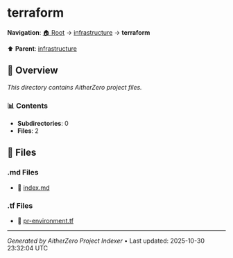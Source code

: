 # terraform

**Navigation**: [🏠 Root](../../index.md) → [infrastructure](../index.md) → **terraform**

⬆️ **Parent**: [infrastructure](../index.md)

## 📖 Overview

*This directory contains AitherZero project files.*

### 📊 Contents

- **Subdirectories**: 0
- **Files**: 2

## 📄 Files

### .md Files

- 📝 [index.md](./index.md)

### .tf Files

- 📄 [pr-environment.tf](./pr-environment.tf)

---

*Generated by AitherZero Project Indexer* • Last updated: 2025-10-30 23:32:04 UTC

